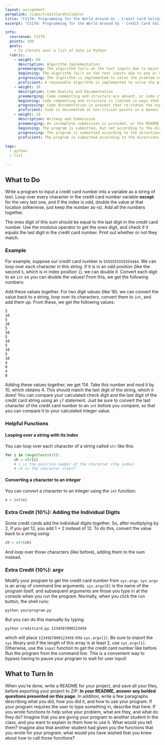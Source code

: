 ```yaml
---
layout: assignment
permalink: /Labs/CreditCardValidator
title: "CS170: Programming for the World Around Us - Credit Card Validator"
excerpt: "CS170: Programming for the World Around Us - Credit Card Validator"

info:
  coursenum: CS170
  points: 100
  goals:
    - To iterate over a list of data in Python
  rubric:
    - weight: 60
      description: Algorithm Implementation
      preemerging: The algorithm fails on the test inputs due to major issues, or the program fails to compile and/or run
      beginning: The algorithm fails on the test inputs due to one or more minor issues
      progressing: The algorithm is implemented to solve the problem correctly according to given test inputs, but would fail if executed in a general case due to a minor issue or omission in the algorithm design or implementation
      proficient: A reasonable algorithm is implemented to solve the problem which correctly solves the problem according to the given test inputs, and would be reasonably expected to solve the problem in the general case
    - weight: 30
      description: Code Quality and Documentation
      preemerging: Code commenting and structure are absent, or code structure departs significantly from best practice, and/or the code departs significantly from the style guide
      beginning: Code commenting and structure is limited in ways that reduce the readability of the program, and/or there are minor departures from the style guide
      progressing: Code documentation is present that re-states the explicit code definitions, and/or code is written that mostly adheres to the style guide
      proficient: Code is documented at non-trivial points in a manner that enhances the readability of the program, and code is written according to the style guide
    - weight: 10
      description: Writeup and Submission
      preemerging: An incomplete submission is provided, or the README file submitted is blank
      beginning: The program is submitted, but not according to the directions in one or more ways (for example, because it is lacking a readme writeup or missing answers to written questions)
      progressing: The program is submitted according to the directions with a minor omission or correction needed, including a readme writeup describing the solution and answering nearly all questions posed in the instructions
      proficient: The program is submitted according to the directions, including a readme writeup describing the solution and answering all questions posed in the instructions
    
tags:
  - python
  - list
  
---
```


## What to Do
Write a program to input a credit card number into a variable as a string of text.  Loop over every character in the credit card number variable **except** for the very last one, and if the index is odd, double the value at that location (otherwise, just keep the number as-is).  Add all the numbers together.

The ones digit of this sum should be equal to the last digit in the credit card number.  Use the modulus operator to get the ones digit, and check if it equals the last digit in the credit card number.  Print out whether or not they match.

### Example

For example, suppose our credit card number is `5555555555554444`.  We can loop over each character in this string.  If it is in an odd position (like the second `5`, which is in index position `1`), we can double it.  Convert each digit to an `int` so you can double the values!  From this, we get the following numbers:

Add these values together.  For two digit values (like 16), we can convert the value back to a string, loop over its characters, convert them to `int`, and add them up.  From these, we get the following values:

```
5
10
5 
10
5
10
5 
10
5
10
5 
10
4
8
4
8
```

Adding these values together, we get 114.  Take this number and mod it by 10, which obtains 4.  This should match the last digit of the string, which it does!  You can compare your calculated check digit and the last digit of the credit card string using an `if` statement.  Just be sure to convert the last character of the credit card number to an `int` before you compare, so that you can compare it to your calculated integer value.

### Helpful Functions

#### Looping over a string with its index

You can loop over each character of a string called `str` like this:

```python
for i in range(len(str)):
    ch = str[i]
    # i is the position number of the character (the index)
    # ch is the character itself
```

#### Converting a character to an integer

You can convert a character to an integer using the `int` function:

```python
x = int(x)
```

### Extra Credit (10%): Adding the Individual Digits
Some credit cards add the individual digits together.  So, after multiplying by 2, if you get 12, you add 1 + 2 instead of 12.  To do this, convert the value back to a string using:

```python
ch = str(ch)
```

And loop over those characters (like before), adding them to the sum instead.

### Extra Credit (10%): argv
Modify your program to get the credit card number from `sys.argv`.  `sys.argv` is an array of command line arguments.  `sys.argv[0]` is the name of the program itself, and subsequent arguments are those you type in at the console when you run the program.  Normally, when you click the run button, the shell runs:

`python yourprogram.py`

But you can do this manually by typing

`python creditcard.py 1234567890123456`

which will place `1234567890123456` into `sys.argv[1]`.  Be sure to import the `sys` library and if the length of this array is at least 2, use `sys.argv[1]`.  Otherwise, use the `input` function to get the credit card number like before.  Run the program from the command line.  This is a convenient way to bypass having to pause your program to wait for user input!

## What to Turn In

When you're done, write a README for your project, and save all your files, before exporting your project to ZIP.  **In your README, answer any bolded questions presented on this page.**  In addition, write a few paragraphs describing what you did, how you did it, and how to use your program.  If your program requires the user to type something in, describe that here.  If you wrote functions to help solve your problem, what are they, and what do they do?  Imagine that you are giving your program to another student in the class, and you want to explain to them how to use it.  What would you tell them?  Imagine also that another student had given you the functions that you wrote for your program: what would you have wished that you knew about how to call those functions?

